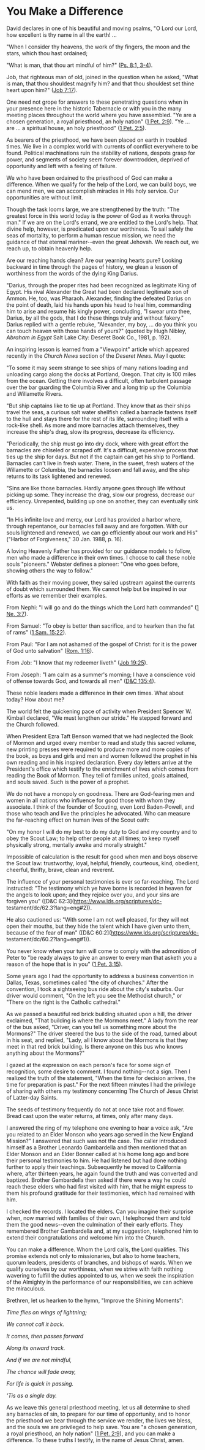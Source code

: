 # You Make a Difference

David declares in one of his beautiful and moving psalms, "O Lord our Lord,
how excellent is thy name in all the earth! ...

"When I consider thy heavens, the work of thy fingers, the moon and the stars,
which thou hast ordained;

"What is man, that thou art mindful of him?" ([Ps. 8:1,
3-4](https://www.lds.org/scriptures/ot/ps/8.1%2C3-4?lang=eng#0)).

Job, that righteous man of old, joined in the question when he asked, "What is
man, that thou shouldest magnify him? and that thou shouldest set thine heart
upon him?" ([Job
7:17](https://www.lds.org/scriptures/ot/job/7.17?lang=eng#16)).

One need not grope for answers to these penetrating questions when in your
presence here in the historic Tabernacle or with you in the many meeting
places throughout the world where you have assembled. "Ye are a chosen
generation, a royal priesthood, an holy nation" ([1 Pet.
2:9](https://www.lds.org/scriptures/nt/1-pet/2.9?lang=eng#8)). "Ye ... are ... a
spiritual house, an holy priesthood" ([1 Pet.
2:5](https://www.lds.org/scriptures/nt/1-pet/2.5?lang=eng#4)).

As bearers of the priesthood, we have been placed on earth in troubled times.
We live in a complex world with currents of conflict everywhere to be found.
Political machinations ruin the stability of nations, despots grasp for power,
and segments of society seem forever downtrodden, deprived of opportunity and
left with a feeling of failure.

We who have been ordained to the priesthood of God can make a difference. When
we qualify for the help of the Lord, we can build boys, we can mend men, we
can accomplish miracles in His holy service. Our opportunities are without
limit.

Though the task looms large, we are strengthened by the truth: "The greatest
force in this world today is the power of God as it works through man." If we
are on the Lord's errand, we are entitled to the Lord's help. That divine
help, however, is predicated upon our worthiness. To sail safely the seas of
mortality, to perform a human rescue mission, we need the guidance of that
eternal mariner--even the great Jehovah. We reach out, we reach up, to obtain
heavenly help.

Are our reaching hands clean? Are our yearning hearts pure? Looking backward
in time through the pages of history, we glean a lesson of worthiness from the
words of the dying King Darius.

"Darius, through the proper rites had been recognized as legitimate King of
Egypt. His rival Alexander the Great had been declared legitimate son of
Ammon. He, too, was Pharaoh. Alexander, finding the defeated Darius on the
point of death, laid his hands upon his head to heal him, commanding him to
arise and resume his kingly power, concluding, "I swear unto thee, Darius, by
all the gods, that I do these things truly and without fakery." Darius replied
with a gentle rebuke, "Alexander, my boy, ... do you think you can touch heaven
with those hands of yours?" (quoted by Hugh Nibley, _Abraham in Egypt_ Salt
Lake City: Deseret Book Co., 1981, p. 192).

An inspiring lesson is learned from a "Viewpoint" article which appeared
recently in the _Church News_ section of the _Deseret News._ May I quote:

"To some it may seem strange to see ships of many nations loading and
unloading cargo along the docks at Portland, Oregon. That city is 100 miles
from the ocean. Getting there involves a difficult, often turbulent passage
over the bar guarding the Columbia River and a long trip up the Columbia and
Willamette Rivers.

"But ship captains like to tie up at Portland. They know that as their ships
travel the seas, a curious salt water shellfish called a barnacle fastens
itself to the hull and stays there for the rest of its life, surrounding
itself with a rock-like shell. As more and more barnacles attach themselves,
they increase the ship's drag, slow its progress, decrease its efficiency.

"Periodically, the ship must go into dry dock, where with great effort the
barnacles are chiseled or scraped off. It's a difficult, expensive process
that ties up the ship for days. But not if the captain can get his ship to
Portland. Barnacles can't live in fresh water. There, in the sweet, fresh
waters of the Willamette or Columbia, the barnacles loosen and fall away, and
the ship returns to its task lightened and renewed.

"Sins are like those barnacles. Hardly anyone goes through life without
picking up some. They increase the drag, slow our progress, decrease our
efficiency. Unrepented, building up one on another, they can eventually sink
us.

"In His infinite love and mercy, our Lord has provided a harbor where, through
repentance, our barnacles fall away and are forgotten. With our souls
lightened and renewed, we can go efficiently about our work and His" ("Harbor
of Forgiveness," 30 Jan. 1988, p. 16).

A loving Heavenly Father has provided for our guidance models to follow, men
who made a difference in their own times. I choose to call these noble souls
"pioneers." Webster defines a pioneer: "One who goes before, showing others
the way to follow."

With faith as their moving power, they sailed upstream against the currents of
doubt which surrounded them. We cannot help but be inspired in our efforts as
we remember their examples.

From Nephi: "I will go and do the things which the Lord hath commanded" ([1
Ne. 3:7](https://www.lds.org/scriptures/bofm/1-ne/3.7?lang=eng#6)).

From Samuel: "To obey is better than sacrifice, and to hearken than the fat of
rams" ([1 Sam.
15:22](https://www.lds.org/scriptures/ot/1-sam/15.22?lang=eng#21)).

From Paul: "For I am not ashamed of the gospel of Christ: for it is the power
of God unto salvation" ([Rom.
1:16](https://www.lds.org/scriptures/nt/rom/1.16?lang=eng#15)).

From Job: "I know that my redeemer liveth" ([Job
19:25](https://www.lds.org/scriptures/ot/job/19.25?lang=eng#24)).

From Joseph: "I am calm as a summer's morning; I have a conscience void of
offense towards God, and towards all men" ([D&amp;C
135:4](https://www.lds.org/scriptures/dc-testament/dc/135.4?lang=eng#3)).

These noble leaders made a difference in their own times. What about today?
How about me?

The world felt the quickening pace of activity when President Spencer W.
Kimball declared, "We must lengthen our stride." He stepped forward and the
Church followed.

When President Ezra Taft Benson warned that we had neglected the Book of
Mormon and urged every member to read and study this sacred volume, new
printing presses were required to produce more and more copies of the book, as
boys and girls and men and women followed the prophet in his own reading and
in his inspired declaration. Every day letters arrive at the President's
office which testify to the enrichment of lives which comes from reading the
Book of Mormon. They tell of families united, goals attained, and souls saved.
Such is the power of a prophet.

We do not have a monopoly on goodness. There are God-fearing men and women in
all nations who influence for good those with whom they associate. I think of
the founder of Scouting, even Lord Baden-Powell, and those who teach and live
the principles he advocated. Who can measure the far-reaching effect on human
lives of the Scout oath:

"On my honor I will do my best to do my duty to God and my country and to obey
the Scout Law; to help other people at all times; to keep myself physically
strong, mentally awake and morally straight."

Impossible of calculation is the result for good when men and boys observe the
Scout law: trustworthy, loyal, helpful, friendly, courteous, kind, obedient,
cheerful, thrifty, brave, clean and reverent.

The influence of your personal testimonies is ever so far-reaching. The Lord
instructed: "The testimony which ye have borne is recorded in heaven for the
angels to look upon; and they rejoice over you, and your sins are forgiven
you" ([D&amp;C 62:3](https://www.lds.org/scriptures/dc-
testament/dc/62.3?lang=eng#2)).

He also cautioned us: "With some I am not well pleased, for they will not open
their mouths, but they hide the talent which I have given unto them, because
of the fear of man" ([D&amp;C 60:2](https://www.lds.org/scriptures/dc-
testament/dc/60.2?lang=eng#1)).

You never know when your turn will come to comply with the admonition of Peter
to "be ready always to give an answer to every man that asketh you a reason of
the hope that is in you" ([1 Pet.
3:15](https://www.lds.org/scriptures/nt/1-pet/3.15?lang=eng#14)).

Some years ago I had the opportunity to address a business convention in
Dallas, Texas, sometimes called "the city of churches." After the convention,
I took a sightseeing bus ride about the city's suburbs. Our driver would
comment, "On the left you see the Methodist church," or "There on the right is
the Catholic cathedral."

As we passed a beautiful red brick building situated upon a hill, the driver
exclaimed, "That building is where the Mormons meet." A lady from the rear of
the bus asked, "Driver, can you tell us something more about the Mormons?" The
driver steered the bus to the side of the road, turned about in his seat, and
replied, "Lady, all I know about the Mormons is that they meet in that red
brick building. Is there anyone on this bus who knows anything about the
Mormons?"

I gazed at the expression on each person's face for some sign of recognition,
some desire to comment. I found nothing--not a sign. Then I realized the truth
of the statement, "When the time for decision arrives, the time for
preparation is past." For the next fifteen minutes I had the privilege of
sharing with others my testimony concerning The Church of Jesus Christ of
Latter-day Saints.

The seeds of testimony frequently do not at once take root and flower. Bread
cast upon the water returns, at times, only after many days.

I answered the ring of my telephone one evening to hear a voice ask, "Are you
related to an Elder Monson who years ago served in the New England Mission?" I
answered that such was not the case. The caller introduced himself as a
Brother Leonardo Gambardella and then mentioned that an Elder Monson and an
Elder Bonner called at his home long ago and bore their personal testimonies
to him. He had listened but had done nothing further to apply their teachings.
Subsequently he moved to California where, after thirteen years, he again
found the truth and was converted and baptized. Brother Gambardella then asked
if there were a way he could reach these elders who had first visited with
him, that he might express to them his profound gratitude for their
testimonies, which had remained with him.

I checked the records. I located the elders. Can you imagine their surprise
when, now married with families of their own, I telephoned them and told them
the good news--even the culmination of their early efforts. They remembered
Brother Gambardella and, at my suggestion, telephoned him to extend their
congratulations and welcome him into the Church.

You can make a difference. Whom the Lord calls, the Lord qualifies. This
promise extends not only to missionaries, but also to home teachers, quorum
leaders, presidents of branches, and bishops of wards. When we qualify
ourselves by our worthiness, when we strive with faith nothing wavering to
fulfill the duties appointed to us, when we seek the inspiration of the
Almighty in the performance of our responsibilities, we can achieve the
miraculous.

Brethren, let us hearken to the hymn, "Improve the Shining Moments":

_Time flies on wings of lightning;_

_We cannot call it back._

_It comes, then passes forward_

_Along its onward track._

_And if we are not mindful,_

_The chance will fade away,_

_For life is quick in passing._

_'Tis as a single day._

As we leave this general priesthood meeting, let us all determine to shed any
barnacles of sin, to prepare for our time of opportunity, and to honor the
priesthood we bear through the service we render, the lives we bless, and the
souls we are privileged to help save. You are "a chosen generation, a royal
priesthood, an holy nation" ([1 Pet.
2:9](https://www.lds.org/scriptures/nt/1-pet/2.9?lang=eng#8)), and you can
make a difference. To these truths I testify, in the name of Jesus Christ,
amen.

